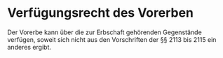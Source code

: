 # Verfügungsrecht des Vorerben

Der Vorerbe kann über die zur Erbschaft gehörenden Gegenstände verfügen, soweit sich nicht aus den Vorschriften der §§ 2113 bis 2115 ein anderes ergibt.